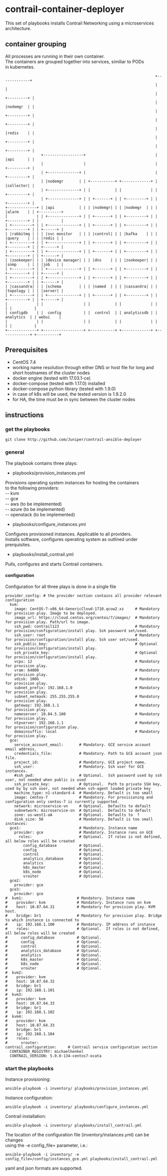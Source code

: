 # contrail-container-deployer

This set of playbooks installs Contrail Networking using a microservices architecture.    

## container grouping

All processes are running in their own container.    
The containers are grouped together into services, similiar to PODs    
in kubernetes.    

```
                                                                   +-------------+
                                                                   |             |
                                                                   | +---------+ |
                                                                   | |nodemgr  | |
                                                                   | +---------+ |
                                                                   | +---------+ |
                                                                   | |redis    | |
                                                                   | +---------+ |
                                                                   | +---------+ |
                +------------------+                               | |api      | |
                |                  |                               | +---------+ |
                | +--------------+ |                               | +---------+ |
                | |nodemgr       | | +-----------+ +-------------+ | |collector| |
                | +--------------+ | |           | |             | | +---------+ |
                | +--------------+ | | +-------+ | | +---------+ | | +---------+ |
+-------------+ | |api           | | | |nodemgr| | | |nodemgr  | | | |alarm    | | +----------+
|             | | +--------------+ | | +-------+ | | +---------+ | | +---------+ | |          |
| +---------+ | | +--------------+ | | +-------+ | | +---------+ | | +---------+ | | +------+ |
| |rabbitmq | | | |svc monitor   | | | |control| | | |kafka    | | | |query    | | | |redis | |
| +---------+ | | +--------------+ | | +-------+ | | +---------+ | | +---------+ | | +------+ |
| +---------+ | | +--------------+ | | +-------+ | | +---------+ | | +---------+ | | +------+ |
| |zookeeper| | | |device manager| | | |dns    | | | |zookeeper| | | |snmp     | | | |job   | |
| +---------+ | | +--------------+ | | +-------+ | | +---------+ | | +---------+ | | +------+ |
| +---------+ | | +--------------+ | | +-------+ | | +---------+ | | +---------+ | | +------+ |
| |cassandra| | | |schema        | | | |named  | | | |cassandra| | | |topology | | | |server| |
| +---------+ | | +--------------+ | | +-------+ | | +---------+ | | +---------+ | | +------+ |
|             | |                  | |           | |             | |             | |          |
| configdb    | |  config          | |  control  | | analyticsdb | |  analytics  | | webui    |
|             | |                  | |           | |             | |             | |          |
+-------------+ +------------------+ +-----------+ +-------------+ +-------------+ +----------+
```

## Prerequisites

- CentOS 7.4
- working name resolution through either DNS or host file for long and short hostnames of the cluster nodes    
- docker engine (tested with 17.03.1-ce)    
- docker-compose (tested with 1.17.0) installed   
- docker-compose python library (tested with 1.9.0)    
- in case of k8s will be used, the tested version is 1.9.2.0    
- for HA, the time must be in sync between the cluster nodes    

## instructions

### get the playbooks    

```
git clone http://github.com/Juniper/contrail-ansible-deployer
```

### general    

The playbook contains three plays:    

- playbooks/provision_instances.yml    

Provisions operating system instances for hosting the containers    
to the following providers:    
-- kvm    
-- gce    
-- aws (to be implemented)    
-- azure (to be implemented)    
-- openstack (to be implemented)    

- playbooks/configure_instances.yml    

Configures provisioned instances. Applicable to all providers.    
Installs software, configures operating system as outlined under    
prerquisites.    

- playbooks/install_contrail.yml    

Pulls, configures and starts Contrail containers.    

#### configuration

Configuration for all three plays is done in a single file    

```
provider_config: # the provider section contains all provider relevant configuration
  kvm:
    image: CentOS-7-x86_64-GenericCloud-1710.qcow2.xz     # Mandatory for provision play. Image to be deployed.
    image_url: https://cloud.centos.org/centos/7/images/  # Mandatory for provision play. Path/url to image.
    ssh_pwd: contrail123                                  # Mandatory for provision/configuration/install play. Ssh password set/used.
    ssh_user: root                                        # Mandatory for provision/configuration/install play. Ssh user set/used.
    ssh_public_key:                                       # Optional for provision/configuration/install play.
    ssh_private_key:                                      # Optional for provision/configuration/install play.
    vcpu: 12                                              # Mandatory for provision play.
    vram: 64000                                           # Mandatory for provision play.
    vdisk: 100G                                           # Mandatory for provision play.
    subnet_prefix: 192.168.1.0                            # Mandatory for provision play.
    subnet_netmask: 255.255.255.0                         # Mandatory for provision play.
    gateway: 192.168.1.1                                  # Mandatory for provision play.
    nameserver: 10.84.5.100                               # Mandatory for provision play.
    ntpserver: 192.168.1.1                                # Mandatory for provision/configuration play.
    domainsuffix: local                                   # Mandatory for provision play.
  gce:
    service_account_email:       # Mandatory. GCE service account email address.
    credentials_file:            # Mandatory. Path to GCE account json file.
    project_id:                  # Mandatory. GCE project name.
    ssh_user:                    # Mandatory. Ssh user for GCE instances.
    #ssh_pwd:                    # Optional.  Ssh password used by ssh user, not needed when public is used
    ssh_private_key:             # Optional.  Path to private SSH key, used by by ssh user, not needed when ssh-agent loaded private key
    machine_type: n1-standard-4  # Mandatory. Default is too small
    image: centos-7              # Mandatory. For provisioning and configuration only centos-7 is currently supported.
    network: microservice-vn     # Optional.  Defaults to default
    subnetwork: microservice-sn  # Optional.  Defaults to default
    zone: us-west1-aA            # Optional.  Defaults to  ?
    disk_size: 50                # Mandatory. Default is too small
instances:
  gce1:                          # Mandatory. Instance name
    provider: gce                # Mandatory. Instance runs on GCE
      roles:                     # Optional.  If roles is not defined, all below roles will be created
        config_database          # Optional.
        config                   # Optional.
        control                  # Optional.
        analytics_database       # Optional.
        analytics                # Optional.
        k8s_master               # Optional.
        k8s_node                 # Optional.
        vrouter                  # Optional.
  gce2:
    provider: gce
  gce3:
    provider: gce
#  kvm1:                        # Mandatory. Instance name
#    provider: kvm              # Mandatory. Instance runs on kvm
#    host: 10.87.64.31          # Mandatory for provision play. KVM host.
#    bridge: br1                # Mandatory for provision play. Bridge to which instance is connected to
#    ip: 192.168.1.100          # Mandatory. IP address of instance
#    roles:                     # Optional.  If roles is not defined, all below roles will be created
#      config_database          # Optional.
#      config                   # Optional.
#      control                  # Optional.
#      analytics_database       # Optional.
#      analytics                # Optional.
#      k8s_master               # Optional.
#      k8s_node                 # Optional.
#      vrouter                  # Optional.
#  kvm2:
#    provider: kvm
#    host: 10.87.64.32
#    bridge: br1
#    ip: 192.168.1.101
#  kvm3:
#    provider: kvm
#    host: 10.87.64.33
#    bridge: br1
#    ip: 192.168.1.102
#  kvm4:
#    provider: kvm
#    host: 10.87.64.33
#    bridge: br1
#    ip: 192.168.1.104
#    roles:
#      vrouter:
contrail_configuration:     # Contrail service configuration section
  CONTAINER_REGISTRY: michaelhenkel
  CONTRAIL_VERSION: 5.0.0-134-centos7-ocata
```

### start the playbooks

Instance provisioning:    
```
ansible-playbook -i inventory/ playbooks/provision_instances.yml
```

Instance configuration:    
```
ansible-playbook -i inventory/ playbooks/configure_instances.yml
```

Contrail installation:
```
ansible-playbook -i inventory/ playbooks/install_contrail.yml
```

The location of the configuration file (inventory/instances.yml) can be changes    
using the -e config_file= parameter, i.e.:    

```
ansible-playbook -i inventory/ -e config_file=/config/instances_gce.yml playbooks/install_contrail.yml
```

yaml and json formats are supported.    
